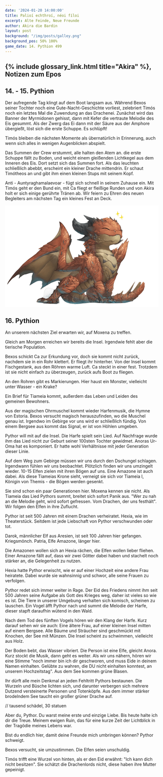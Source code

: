 ```yaml
---
date: '2024-01-20 14:00:00'
title: Palioí echthroí, néoi fíloi
excerpt: Alte Feinde, Neue Freunde
author: Akira die Bardin
layout: post
background: "/img/posts/galley.png"
background_pos: 50% 100%
game_date: 14. Pythion 499
---
```


## {% include glossary_link.html title="Akira" %}, Notizen zum Epos


## 14. - 15. Pythion

Der aufregende Tag klingt auf dem Boot langsam aus. Während Bexos seiner Tochter noch eine Gute-Nacht-Geschichte vorliest, zelebriert Timós noch ein letztes Mal die Zuwendung an das Drachenei. Zunächst wird das Banner der Myrmidonen gehisst, dann mit Kefer die vertraute Melodie des Eis gesummt. Als der Zwerg das Ei dann mit der Säure aus der Amphore übergießt, löst sich die erste Schuppe. Es schlüpft!

Timós bleiben die nächsten Momente als übernatürlich in Erinnerung, auch wenn sich alles in wenigen Augenblicken abspielt.

Das Summen der Crew erstummt, alle halten den Atem an. die erste Schuppe fällt zu Boden, und weicht einem gleißenden Lichtkegel aus dem Inneren des Eis. Dort setzt sich das Summen fort. Als das leuchten schließlich abebbt, erscheint ein kleiner Drache mittendrin. Er schaut Timótheos an und gibt ihm einen kleinen Stups mit seinem Kopf.

Anti - Auntyraghamalaevoar - fügt sich schnell in seinem Zuhause ein. Mit Timós geht er den Bund ein, mit Ca fliegt er fleißige Runden und von Akira holt er sich einige gerührte Tränen ab. Wir feiern zu Ehren des neuen Begleiters am nächsten Tag ein kleines Fest an Deck.

![Anti](/img/posts/anti-freed.png)

## 16. Pythion

An unserem nächsten Ziel erwarten wir, auf Moxena zu treffen. 

Gleich am Morgen erreichen wir bereits die Insel. Irgendwie fehlt aber die tierische Population.

Bexos schickt Ca zur Erkundung vor, doch sie kommt nicht zurück, nachdem sie in ein Rohr klettert. Er fliegt ihr hinterher. Von der Insel kommt Fischgestank, aus den Röhren warme Luft. Ca steckt in einer fest. Trotzdem ist sie nicht einfach zu überzeugen, zurück aufs Boot zu fliegen.

An den Rohren gibt es Markierungen. Hier haust ein Monster, vielleicht unter Wasser - ein Krake?

Ein Brief für Tiameia kommt, außerdem das Leben und Leiden des gemeinen Bewohners.

Aus der magischen Ohrmuschel kommt wieder Harfenmusik, die Hymne von Estoria. Bexos versucht magisch herauszufinden, wo die Muschel genau ist. Irgendwo im Gebirge vor uns wird er schließlich fündig. Von einem Bergsee aus kommt das Signal, er ist von Höhlen umgeben.

Pythor will mit auf die Insel. Die Harfe spielt sein Lied. Auf Nachfrage wurde ihm das Lied nicht zur Geburt seiner 100sten Tochter gewidmet. Anoras Ur-Oma hat es komponiert. Er hatte wohl Verhältnisse mit jeder Generation dieser Linie.

Auf dem Weg zum Gebirge müssen wir uns durch den Dschungel schlagen. Irgendwann fühlen wir uns beobachtet. Plötzlich finden wir uns umzingelt wieder. 10-15 Elfen zielen mit ihren Bögen auf uns. Eine Amazone ist auch dabei. Als diese Tiameias Krone sieht, verneigt sie sich vor Tiameia I, Königin von Themis - die Bögen werden gesenkt.

Sie sind schon ein paar Generationen hier. Moxena kennen sie nicht. Als Tiameia das Lied Pythors summt, breitet sich sofort Panik aus. "Wer zu nah an die Melodie geht, wird sofort gefressen. Vom Drachen, der uns festhält". Wir folgen den Elfen in ihre Zuflucht.

Pythor ist seit 500 Jahren mit einem Drachen verheiratet. Hexia, wie im Theaterstück. Seitdem ist jede Liebschaft von Pythor verschwunden oder tot.

Darok, männlicher Elf aus Aresien, ist seit 100 Jahren hier gefangen. Kriegsmönch. Patria, Elfe Amazone, länger hier.

Die Amazonen wollen sich an Hexia rächen, die Elfen wollen lieber fliehen. Einer Amazone fällt auf, dass wir zwei Götter dabei haben und stachelt noch stärker an, die Gelegenheit zu nutzen.

Hexia hatte Pythor erwischt, wie er auf einer Hochzeit eine andere Frau heiratete. Dabei wurde sie wahnsinnig und schwor, alle seine Frauen zu verfolgen.

Pythor redet sich immer weiter in Rage. Der Eid des Friedens nimmt ihm seit 500 Jahren seine Aufgabe als Gott des Krieges weg, daher ist vieles so wie es ist. Die Tiere in unserer Umgebung verhalten sich komisch, scheinen zu lauschen. Ein Vogel äfft Pythor nach und summt die Melodie der Harfe, dieser stapft daraufhin wütend in den Wald.

Nach dem Tod des fünften Vogels hören wir den Klang der Harfe. Kurz darauf sehen wir sie auch: Eine ältere Frau, auf einer kleinen Insel mitten auf einem Bergsee. Alle Bäume und Sträucher sind geschmückt mit Knochen, der See mit Münzen. Die Insel scheint zu schwimmen, vielleicht aus Holz.

Der Boden bebt, das Wasser vibriert. Die Person ist eine Elfe, gleicht Anora. Kurz stockt die Musik, dann geht es weiter. Als wir uns nähern, hören wir eine Stimme "noch immer bin ich dir geschworen, und muss Eide in deinem Namen einhalten. Gelübte zu wahren, die DU nicht einhalten konntest, an unserem Hochzeitstag". Aus dem See kommen grüne Blasen.

Ihr dürft alle mein Denkmal an jeden Fehltritt Pythors bestaunen. Die Wurzeln und Büsche lichten sich, und darunter verbergen sich mehrere Dutzend versteinerte Personen und Totenköpfe. Aus dem immer stärker brodelndem See taucht ein großer grüner Drache auf.

// tausend schädel, 30 statuen

Aber du, Pythor. Du warst meine erste und einzige Liebe. Bis heute halte ich dir die Treue. Meinem ewigen Ruin, das für eine kurze Zeit der Lichtblick in der Tragödie meines Lebens war.

Bist du endlich hier, damit deine Freunde mich umbringen können? Pythor schweigt.

Bexos versucht, sie umzustimmen. Die Elfen seien unschuldig.

Timós trifft eine Wurzel von hinten, als er den Eid erwähnt: "Ich kann dich nicht besitzen". Sie schätzt die Drachenlords nicht, diese haben ihre Mutter gepeinigt.
